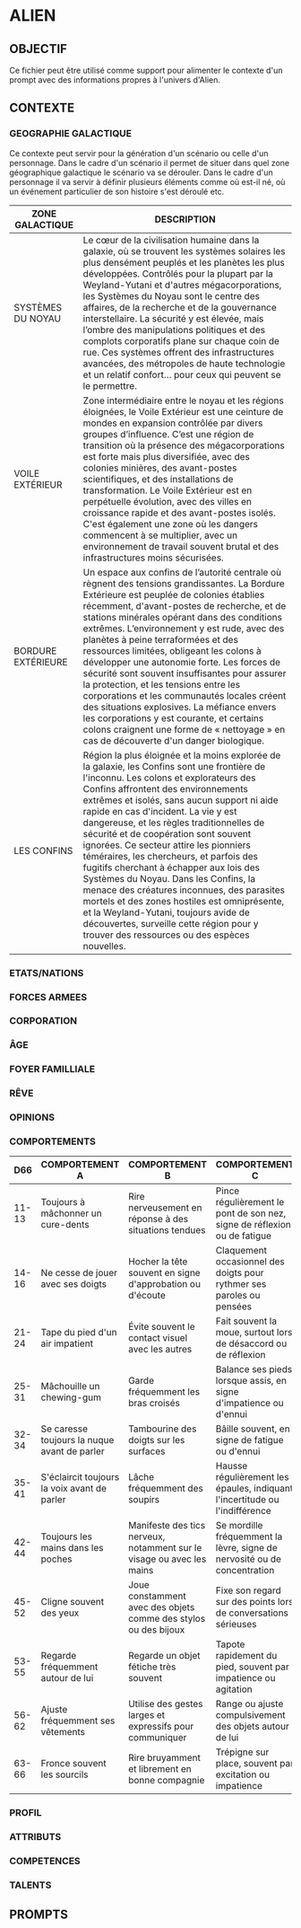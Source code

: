 # ALIEN

## OBJECTIF
Ce fichier peut être utilisé comme support pour alimenter le contexte d'un prompt avec des informations propres à l'univers d'Alien.

## CONTEXTE

### GEOGRAPHIE GALACTIQUE
Ce contexte peut servir pour la génération d'un scénario ou celle d'un personnage. Dans le cadre d'un scénario il permet de situer dans quel zone géographique galactique le scénario va se dérouler. Dans le cadre d'un personnage il va servir à définir plusieurs éléments comme où est-il né, où un événement particulier de son histoire s'est déroulé etc.

| ZONE GALACTIQUE | DESCRIPTION |
| ------- | ------ |
| SYSTÈMES DU NOYAU | Le cœur de la civilisation humaine dans la galaxie, où se trouvent les systèmes solaires les plus densément peuplés et les planètes les plus développées. Contrôlés pour la plupart par la Weyland-Yutani et d'autres mégacorporations, les Systèmes du Noyau sont le centre des affaires, de la recherche et de la gouvernance interstellaire. La sécurité y est élevée, mais l’ombre des manipulations politiques et des complots corporatifs plane sur chaque coin de rue. Ces systèmes offrent des infrastructures avancées, des métropoles de haute technologie et un relatif confort… pour ceux qui peuvent se le permettre. |
| VOILE EXTÉRIEUR | Zone intermédiaire entre le noyau et les régions éloignées, le Voile Extérieur est une ceinture de mondes en expansion contrôlée par divers groupes d’influence. C’est une région de transition où la présence des mégacorporations est forte mais plus diversifiée, avec des colonies minières, des avant-postes scientifiques, et des installations de transformation. Le Voile Extérieur est en perpétuelle évolution, avec des villes en croissance rapide et des avant-postes isolés. C'est également une zone où les dangers commencent à se multiplier, avec un environnement de travail souvent brutal et des infrastructures moins sécurisées. |
| BORDURE EXTÉRIEURE | Un espace aux confins de l’autorité centrale où règnent des tensions grandissantes. La Bordure Extérieure est peuplée de colonies établies récemment, d'avant-postes de recherche, et de stations minérales opérant dans des conditions extrêmes. L’environnement y est rude, avec des planètes à peine terraformées et des ressources limitées, obligeant les colons à développer une autonomie forte. Les forces de sécurité sont souvent insuffisantes pour assurer la protection, et les tensions entre les corporations et les communautés locales créent des situations explosives. La méfiance envers les corporations y est courante, et certains colons craignent une forme de « nettoyage » en cas de découverte d'un danger biologique. |
| LES CONFINS | Région la plus éloignée et la moins explorée de la galaxie, les Confins sont une frontière de l'inconnu. Les colons et explorateurs des Confins affrontent des environnements extrêmes et isolés, sans aucun support ni aide rapide en cas d'incident. La vie y est dangereuse, et les règles traditionnelles de sécurité et de coopération sont souvent ignorées. Ce secteur attire les pionniers téméraires, les chercheurs, et parfois des fugitifs cherchant à échapper aux lois des Systèmes du Noyau. Dans les Confins, la menace des créatures inconnues, des parasites mortels et des zones hostiles est omniprésente, et la Weyland-Yutani, toujours avide de découvertes, surveille cette région pour y trouver des ressources ou des espèces nouvelles. |

### ETATS/NATIONS


### FORCES ARMEES

### CORPORATION

### ÂGE

### FOYER FAMILLIALE

### RÊVE

### OPINIONS

### COMPORTEMENTS

| D66  | COMPORTEMENT A                                   | COMPORTEMENT B                                           | COMPORTEMENT C                                                  |
|------|--------------------------------------------------|---------------------------------------------------------|-----------------------------------------------------------------|
| 11-13| Toujours à mâchonner un cure-dents              | Rire nerveusement en réponse à des situations tendues   | Pince régulièrement le pont de son nez, signe de réflexion ou de fatigue |
| 14-16| Ne cesse de jouer avec ses doigts               | Hocher la tête souvent en signe d'approbation ou d'écoute | Claquement occasionnel des doigts pour rythmer ses paroles ou pensées |
| 21-24| Tape du pied d'un air impatient                 | Évite souvent le contact visuel avec les autres         | Fait souvent la moue, surtout lors de désaccord ou de réflexion |
| 25-31| Mâchouille un chewing-gum                       | Garde fréquemment les bras croisés                      | Balance ses pieds lorsque assis, en signe d'impatience ou d'ennui |
| 32-34| Se caresse toujours la nuque avant de parler    | Tambourine des doigts sur les surfaces                  | Bâille souvent, en signe de fatigue ou d'ennui                 |
| 35-41| S'éclaircit toujours la voix avant de parler    | Lâche fréquemment des soupirs                           | Hausse régulièrement les épaules, indiquant l'incertitude ou l'indifférence |
| 42-44| Toujours les mains dans les poches              | Manifeste des tics nerveux, notamment sur le visage ou avec les mains | Se mordille fréquemment la lèvre, signe de nervosité ou de concentration |
| 45-52| Cligne souvent des yeux                         | Joue constamment avec des objets comme des stylos ou des bijoux | Fixe son regard sur des points lors de conversations sérieuses |
| 53-55| Regarde fréquemment autour de lui               | Regarde un objet fétiche très souvent                   | Tapote rapidement du pied, souvent par impatience ou agitation |
| 56-62| Ajuste fréquemment ses vêtements                | Utilise des gestes larges et expressifs pour communiquer | Range ou ajuste compulsivement des objets autour de lui         |
| 63-66| Fronce souvent les sourcils                     | Rire bruyamment et librement en bonne compagnie         | Trépigne sur place, souvent par excitation ou impatience       |

### PROFIL

### ATTRIBUTS

### COMPETENCES

### TALENTS

## PROMPTS

